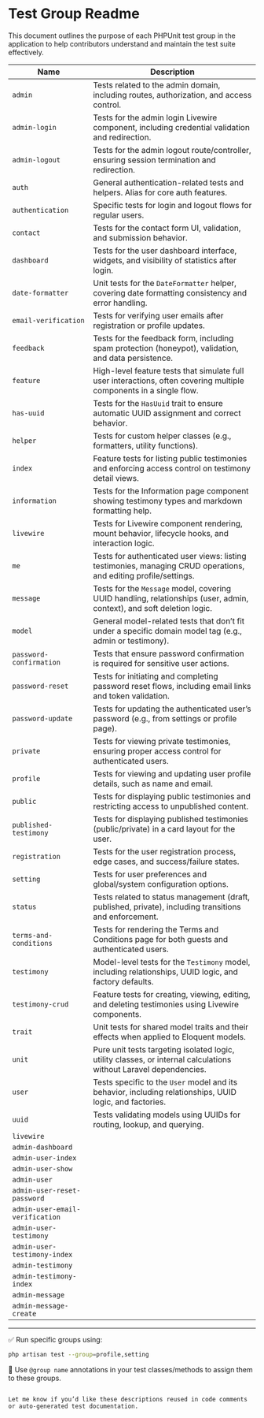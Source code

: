 # Test Group Readme

This document outlines the purpose of each PHPUnit test group in the application to help contributors understand and maintain the test suite effectively.

| Name                            | Description                                                                                                           |
| ------------------------------- | --------------------------------------------------------------------------------------------------------------------- |
| `admin`                         | Tests related to the admin domain, including routes, authorization, and access control.                               |
| `admin-login`                   | Tests for the admin login Livewire component, including credential validation and redirection.                        |
| `admin-logout`                  | Tests for the admin logout route/controller, ensuring session termination and redirection.                            |
| `auth`                          | General authentication-related tests and helpers. Alias for core auth features.                                       |
| `authentication`                | Specific tests for login and logout flows for regular users.                                                          |
| `contact`                       | Tests for the contact form UI, validation, and submission behavior.                                                   |
| `dashboard`                     | Tests for the user dashboard interface, widgets, and visibility of statistics after login.                            |
| `date-formatter`                | Unit tests for the `DateFormatter` helper, covering date formatting consistency and error handling.                   |
| `email-verification`            | Tests for verifying user emails after registration or profile updates.                                                |
| `feedback`                      | Tests for the feedback form, including spam protection (honeypot), validation, and data persistence.                  |
| `feature`                       | High-level feature tests that simulate full user interactions, often covering multiple components in a single flow.   |
| `has-uuid`                      | Tests for the `HasUuid` trait to ensure automatic UUID assignment and correct behavior.                               |
| `helper`                        | Tests for custom helper classes (e.g., formatters, utility functions).                                                |
| `index`                         | Feature tests for listing public testimonies and enforcing access control on testimony detail views.                  |
| `information`                   | Tests for the Information page component showing testimony types and markdown formatting help.                        |
| `livewire`                      | Tests for Livewire component rendering, mount behavior, lifecycle hooks, and interaction logic.                       |
| `me`                            | Tests for authenticated user views: listing testimonies, managing CRUD operations, and editing profile/settings.      |
| `message`                       | Tests for the `Message` model, covering UUID handling, relationships (user, admin, context), and soft deletion logic. |
| `model`                         | General model-related tests that don’t fit under a specific domain model tag (e.g., admin or testimony).              |
| `password-confirmation`         | Tests that ensure password confirmation is required for sensitive user actions.                                       |
| `password-reset`                | Tests for initiating and completing password reset flows, including email links and token validation.                 |
| `password-update`               | Tests for updating the authenticated user’s password (e.g., from settings or profile page).                           |
| `private`                       | Tests for viewing private testimonies, ensuring proper access control for authenticated users.                        |
| `profile`                       | Tests for viewing and updating user profile details, such as name and email.                                          |
| `public`                        | Tests for displaying public testimonies and restricting access to unpublished content.                                |
| `published-testimony`           | Tests for displaying published testimonies (public/private) in a card layout for the user.                            |
| `registration`                  | Tests for the user registration process, edge cases, and success/failure states.                                      |
| `setting`                       | Tests for user preferences and global/system configuration options.                                                   |
| `status`                        | Tests related to status management (draft, published, private), including transitions and enforcement.                |
| `terms-and-conditions`          | Tests for rendering the Terms and Conditions page for both guests and authenticated users.                            |
| `testimony`                     | Model-level tests for the `Testimony` model, including relationships, UUID logic, and factory defaults.               |
| `testimony-crud`                | Feature tests for creating, viewing, editing, and deleting testimonies using Livewire components.                     |
| `trait`                         | Unit tests for shared model traits and their effects when applied to Eloquent models.                                 |
| `unit`                          | Pure unit tests targeting isolated logic, utility classes, or internal calculations without Laravel dependencies.     |
| `user`                          | Tests specific to the `User` model and its behavior, including relationships, UUID logic, and factories.              |
| `uuid`                          | Tests validating models using UUIDs for routing, lookup, and querying.                                                |
| `livewire`                      |                                                                                                                       |
| `admin-dashboard`               |                                                                                                                       |
| `admin-user-index`              |                                                                                                                       |
| `admin-user-show`               |                                                                                                                       |
| `admin-user`                    |                                                                                                                       |
| `admin-user-reset-password`     |                                                                                                                       |
| `admin-user-email-verification` |                                                                                                                       |
| `admin-user-testimony`          |                                                                                                                       |
| `admin-user-testimony-index`    |                                                                                                                       |
| `admin-testimony`               |                                                                                                                       |
| `admin-testimony-index`         |                                                                                                                       |
| `admin-message`                 |                                                                                                                       |
| `admin-message-create`          |                                                                                                                       |

---

✅ Run specific groups using:

```bash
php artisan test --group=profile,setting
```

🧪 Use `@group name` annotations in your test classes/methods to assign them to these groups.

```

Let me know if you’d like these descriptions reused in code comments or auto-generated test documentation.
```
